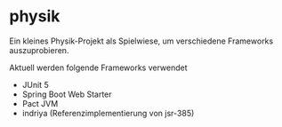 # physik
Ein kleines Physik-Projekt als Spielwiese, um verschiedene Frameworks auszuprobieren. 

Aktuell werden folgende Frameworks verwendet
* JUnit 5
* Spring Boot Web Starter
* Pact JVM
* indriya (Referenzimplementierung von jsr-385)

